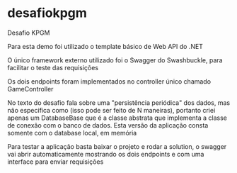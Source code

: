 # desafiokpgm
Desafio KPGM

Para esta demo foi utilizado o template básico de Web API do .NET

O único framework externo utilizado foi o Swagger do Swashbuckle, para facilitar o teste das requisições

Os dois endpoints foram implementados no controller único chamado GameController

No texto do desafio fala sobre uma "persistência periódica" dos dados, mas não especifica como (isso pode ser feito de N maneiras), portanto criei apenas um DatabaseBase que é a classe abstrata que implementa a classe de conexão com o banco de dados. Esta versão da aplicação consta somente com o database local, em memória

Para testar a aplicação basta baixar o projeto e rodar a solution, o swagger vai abrir automaticamente mostrando os dois endpoints e com uma interface para enviar requisições
